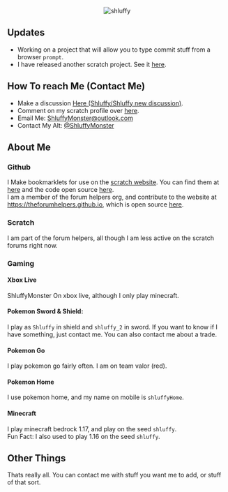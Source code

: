 <p align="center"> <img src="https://komarev.com/ghpvc/?username=shluffy&label=Profile%20views&color=0e75b6&style=flat" alt="shluffy" /> </p>

## Updates

- Working on a project that will allow you to type commit stuff from a browser `prompt`.
- I have released another scratch project. See it [here](https://scratch.mit.edu/projects/543331523/).

## How To reach Me (Contact Me)

- Make a discussion [Here (Shluffy/Shluffy new discussion)](https://github.com/shluffy/shluffy/discussions/new).
- Comment on my scratch profile over [here](https://scratch.mit.edu/users/dogsmakemehappy/).
- Email Me: ShluffyMonster@outlook.com
- Contact My Alt: [@ShluffyMonster](https://github.com/shluffymonster)

## About Me

### Github
I Make bookmarklets for use on the [scratch website](https://scratch.mit.edu). You can find them at [here](https://scratch-bookmarklets.github.io/bookmarklets.html) and the code open source [here](https://github.com/scratch-bookmarklets/scratch-bookmarklets.github.io/). <br>
I am a member of the forum helpers org, and contribute to the website at https://theforumhelpers.github.io, which is open source [here](https://github.com/theforumhelpers/theforumhelpers.github.io).

### Scratch
I am part of the forum helpers, all though I am less active on the scratch forums right now.

### Gaming

#### Xbox Live
ShluffyMonster On xbox live, although I only play minecraft.

#### Pokemon Sword & Shield:
I play as `Shluffy` in shield and `shluffy_2` in sword. If you want to know if I have something, just contact me. You can also contact me about a trade.

#### Pokemon Go
I play pokemon go fairly often. I am on team valor (red).

#### Pokemon Home
I use pokemon home, and my name on mobile is `shluffyHome`.

#### Minecraft
I play minecraft bedrock 1.17, and play on the seed `shluffy`. <br>
Fun Fact: I also used to play 1.16 on the seed `shluffy`.

## Other Things
Thats really all. You can contact me with stuff you want me to add, or stuff of that sort.
